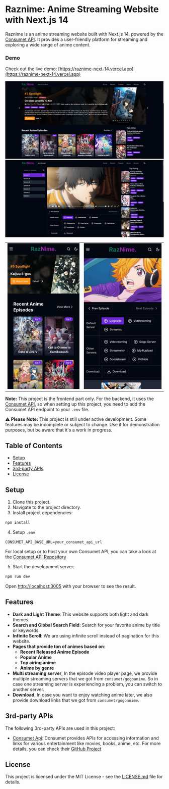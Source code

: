 # Raznime: Anime Streaming Website with Next.js 14

Raznime is an anime streaming website built with Next.js 14, powered by the [Consumet API](https://github.com/consumet/api.consumet.org). It provides a user-friendly platform for streaming and exploring a wide range of anime content.

### Demo

Check out the live demo: [https://raznime-next-14.vercel.app](https://raznime-next-14.vercel.app)

![Desktop View 1](./public/images/desktop1.png)
![Desktop View 2](./public/images/desktop2.png)

<table>
  <tr>
    <td><img src="./public/images/mobile1.png" alt="Mobile View 1"></td>
    <td><img src="./public/images/mobile2.png" alt="Mobile View 2"></td>
  </tr>
</table>

**Note:** This project is the frontend part only. For the backend, it uses the [Consumet API](https://github.com/consumet/api.consumet.org), so when setting up this project, you need to add the Consumet API endpoint to your `.env` file.

⚠️ **Please Note:** This project is still under active development. Some features may be incomplete or subject to change. Use it for demonstration purposes, but be aware that it's a work in progress.

## Table of Contents

- [Setup](#setup)
- [Features](#features)
- [3rd-party APIs](#3rd-party-apis)
- [License](#license)

## Setup

1. Clone this project.
2. Navigate to the project directory.
3. Install project dependencies:

```bash
npm install
```

4. Setup `.env`

```
CONSUMET_API_BASE_URL=your_consumet_api_url
```

For local setup or to host your own Consumet API, you can take a look at the [Consumet API Repository](https://github.com/consumet/api.consumet.org)

5. Start the development server:

```bash
npm run dev
```

Open [http://localhost:3005](http://localhost:3005) with your browser to see the result.

## Features

- **Dark and Light Theme**: This website supports both light and dark themes.
- **Search and Global Search Field**: Search for your favorite anime by title or keywords.
- **Infinite Scroll**: We are using infinite scroll instead of pagination for this website.
- **Pages that provide ton of animes based on**:
  - **Recent Released Anime Episode**
  - **Popular Anime**
  - **Top airing anime**
  - **Anime by genre**
- **Multi streaming server**, In the episode video player page, we provide multiple streaming servers that we got from `consumet/gogoanime`. So in case one streaming server is experiencing a problem, you can switch to another server.
- **Download**, In case you want to enjoy watching anime later, we also provide download links that we got from `consumet/gogoanime`.

## 3rd-party APIs

The following 3rd-party APIs are used in this project:

- [Consumet Api](https://api.consumet.org/): Consumet provides APIs for accessing information and links for various entertainment like movies, books, anime, etc. For more details, you can check their [GitHub Project](https://github.com/consumet/api.consumet.org)

## License

This project is licensed under the MIT License - see the [LICENSE.md](LICENSE.md) file for details.
